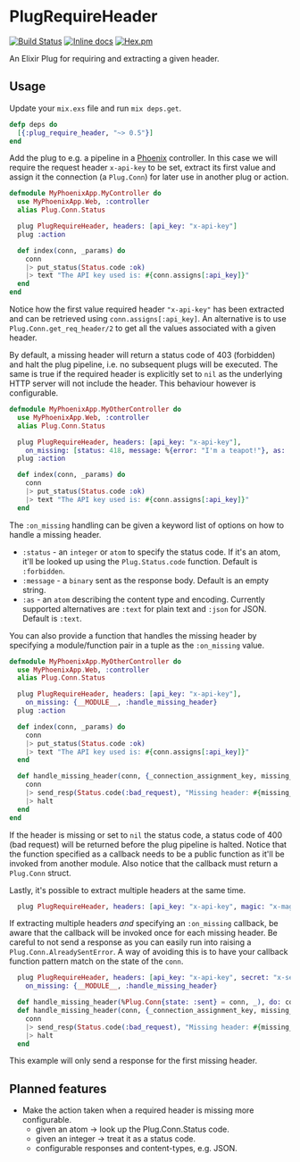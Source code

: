 # PlugRequireHeader

[![Build Status](https://travis-ci.org/DevL/plug_require_header.svg?branch=master)](https://travis-ci.org/DevL/plug_require_header)
[![Inline docs](http://inch-ci.org/github/DevL/plug_require_header.svg?branch=master)](http://inch-ci.org/github/DevL/plug_require_header)
[![Hex.pm](https://img.shields.io/hexpm/v/plug_require_header.svg)](https://hex.pm/packages/plug_require_header)

An Elixir Plug for requiring and extracting a given header.

## Usage

Update your `mix.exs` file and run `mix deps.get`.
```elixir
defp deps do
  [{:plug_require_header, "~> 0.5"}]
end
```

Add the plug to e.g. a pipeline in a [Phoenix](http://www.phoenixframework.org/)
controller. In this case we will require the request header `x-api-key` to be set,
extract its first value and assign it the connection (a `Plug.Conn`) for later use
in another plug or action.
```elixir
defmodule MyPhoenixApp.MyController do
  use MyPhoenixApp.Web, :controller
  alias Plug.Conn.Status

  plug PlugRequireHeader, headers: [api_key: "x-api-key"]
  plug :action

  def index(conn, _params) do
    conn
    |> put_status(Status.code :ok)
    |> text "The API key used is: #{conn.assigns[:api_key]}"
  end
end
```
Notice how the first value required header `"x-api-key"` has been extracted
and can be retrieved using `conn.assigns[:api_key]`. An alternative is to use
`Plug.Conn.get_req_header/2` to get all the values associated with a given header.

By default, a missing header will return a status code of 403 (forbidden) and halt
the plug pipeline, i.e. no subsequent plugs will be executed. The same is true if
the required header is explicitly set to `nil` as the underlying HTTP server will
not include the header. This behaviour however is configurable.
```elixir
defmodule MyPhoenixApp.MyOtherController do
  use MyPhoenixApp.Web, :controller
  alias Plug.Conn.Status

  plug PlugRequireHeader, headers: [api_key: "x-api-key"],
    on_missing: [status: 418, message: %{error: "I'm a teapot!"}, as: :json]
  plug :action

  def index(conn, _params) do
    conn
    |> put_status(Status.code :ok)
    |> text "The API key used is: #{conn.assigns[:api_key]}"
  end
```
The `:on_missing` handling can be given a keyword list of options on how to handle
a missing header.

* `:status` - an `integer` or `atom` to specify the status code. If it's an atom,
it'll be looked up using the `Plug.Status.code` function. Default is `:forbidden`.
* `:message` - a `binary` sent as the response body. Default is an empty string.
* `:as` - an `atom` describing the content type and encoding. Currently supported
alternatives are `:text` for plain text and `:json` for JSON. Default is `:text`.

You can also provide a function that handles the missing header by specifying a 
module/function pair in a tuple as the `:on_missing` value.
```elixir
defmodule MyPhoenixApp.MyOtherController do
  use MyPhoenixApp.Web, :controller
  alias Plug.Conn.Status

  plug PlugRequireHeader, headers: [api_key: "x-api-key"],
    on_missing: {__MODULE__, :handle_missing_header}
  plug :action

  def index(conn, _params) do
    conn
    |> put_status(Status.code :ok)
    |> text "The API key used is: #{conn.assigns[:api_key]}"
  end

  def handle_missing_header(conn, {_connection_assignment_key, missing_header_key}) do
    conn
    |> send_resp(Status.code(:bad_request), "Missing header: #{missing_header_key}")
    |> halt
  end
end
```
If the header is missing or set to `nil` the status code, a status code of 400
(bad request) will be returned before the plug pipeline is halted. Notice that
the function specified as a callback needs to be a public function as it'll be
invoked from another module. Also notice that the callback must return a `Plug.Conn` struct.

Lastly, it's possible to extract multiple headers at the same time.
```elixir
  plug PlugRequireHeader, headers: [api_key: "x-api-key", magic: "x-magic"]
```

If extracting multiple headers _and_ specifying an `:on_missing` callback, be aware
that the callback will be invoked once for each missing header. Be careful to not send
a response as you can easily run into raising a `Plug.Conn.AlreadySentError`. A way of
avoiding this is to have your callback function pattern match on the state of the `conn`.
```elixir
  plug PlugRequireHeader, headers: [api_key: "x-api-key", secret: "x-secret"],
    on_missing: {__MODULE__, :handle_missing_header}

  def handle_missing_header(%Plug.Conn{state: :sent} = conn, _), do: conn
  def handle_missing_header(conn, {_connection_assignment_key, missing_header_key}) do
    conn
    |> send_resp(Status.code(:bad_request), "Missing header: #{missing_header_key}")
    |> halt
  end
```
This example will only send a response for the first missing header.

## Planned features

* Make the action taken when a required header is missing more configurable.
  * given an atom -> look up the Plug.Conn.Status code.
  * given an integer -> treat it as a status code.
  * configurable responses and content-types, e.g. JSON.
